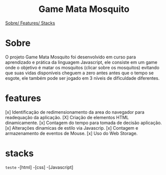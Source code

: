 <h1 align="center">Game Mata Mosquito</h1>

<a href="#sobre" >Sobre/ </a>
<a href="#features" >Features/ </a>
<a href="#Stacks" >Stacks</a>



# Sobre

O projeto Game Mata Mosquito foi desenvolvido em curso para aprendizado e prática da linguagem Javascript, ele consiste em um game onde o objetivo é matar os mosquitos (clicar sobre os mosquitos) evitando que suas vidas disponíveis cheguem a zero antes antes que o tempo se esgote, ele também pode ser jogado em 3 níveis de dificuldade diferentes.


# features

[x] Identificação de redimensionamento da area do navegador para readequação da aplicação.
[X] Criação de elementos HTML dinamicamente.
[x] Contagem do tempo para tomada de decisão aplicação.
[x] Alterações dinamicas de estilo via Javascrip.
[x] Contagem e armazenamento de eventos de Mouse.
[x] Uso do Web Storage.


# stacks 
`teste`
-[html]
-[css]
-[Javascript]
